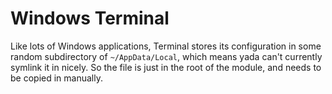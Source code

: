 Windows Terminal
================

Like lots of Windows applications, Terminal stores its configuration in some
random subdirectory of `~/AppData/Local`, which means yada can't currently
symlink it in nicely. So the file is just in the root of the module, and needs
to be copied in manually.
